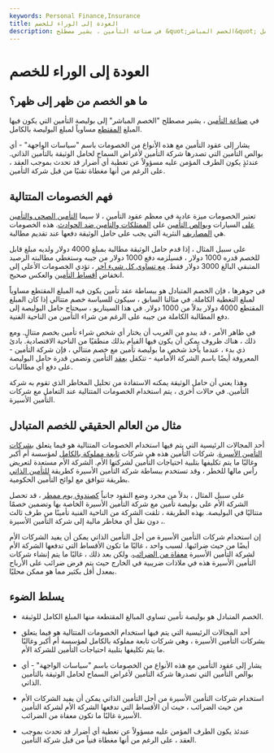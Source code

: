 ```yaml
---
keywords: Personal Finance,Insurance
title: العودة إلى الوراء للخصم
description: في صناعة التأمين ، يشير مصطلح &quot;الخصم المباشر&quot; إلى بوليصة التأمين التي يكون فيها المبلغ المقتطع مساوياً لمبلغ البوليصة بالكامل.
---
```


# العودة إلى الوراء للخصم
## ما هو الخصم من ظهر إلى ظهر؟

في [صناعة التأمين](/insurance) ، يشير مصطلح "الخصم المباشر" إلى بوليصة التأمين التي يكون فيها المبلغ [المقتطع](/deductible) مساوياً لمبلغ البوليصة بالكامل.

يشار إلى عقود التأمين مع هذه الأنواع من الخصومات باسم "سياسات الواجهة" - أي بوالص التأمين التي تصدرها شركة التأمين لأغراض السماح لحامل الوثيقة بالتأمين الذاتي. عندئذٍ يكون الطرف المؤمن عليه مسؤولاً عن تغطية أي أضرار قد تحدث بموجب العقد ، على الرغم من أنها مغطاة تقنيًا من قبل شركة التأمين.

## فهم الخصومات المتتالية

تعتبر الخصومات ميزة عادية في معظم عقود التأمين ، لا سيما [التأمين الصحي والتأمين على](/healthinsurance) السيارات [وبوالص التأمين](/auto-insurance) على [الممتلكات والتأمين ضد الحوادث](/casualtyinsurance). هذه الخصومات هي [المصاريف](/outofpocket) النثرية التي يجب على حامل الوثيقة دفعها عند تقديم مطالبة.

على سبيل المثال ، إذا قدم حامل الوثيقة مطالبة بمبلغ 4000 دولار ولديه مبلغ قابل للخصم قدره 1000 دولار ، فسيلزمه دفع 1000 دولار من جيبه وستغطي مطالبته الرصيد المتبقي البالغ 3000 دولار فقط. [مع تساوي كل شيء آخر](/ceterisparibus) ، تؤدي الخصومات الأعلى إلى انخفاض [أقساط التأمين](/insurance-premium) والعكس صحيح.

في جوهرها ، فإن الخصم المتبادل هو ببساطة عقد تأمين يكون فيه المبلغ المقتطع مساوياً لمبلغ التغطية الكاملة. في مثالنا السابق ، سيكون للسياسة خصم متتالي إذا كان المبلغ المقتطع 4000 دولار بدلاً من 1000 دولار. في هذا السيناريو ، سيحتاج حامل البوليصة إلى دفع المطالبة الكاملة من جيبه على الرغم من شراء التأمين من الناحية الفنية.

في ظاهر الأمر ، قد يبدو من الغريب أن يختار أي شخص شراء تأمين بخصم متتالٍ. ومع ذلك ، هناك ظروف يمكن أن يكون فيها القيام بذلك منطقيًا من الناحية الاقتصادية. بادئ ذي بدء ، عندما يأخذ شخص ما بوليصة تأمين مع خصم متتالي ، فإن شركة التأمين - المعروفة أيضًا باسم الشركة الأمامية - تتكفل [بعقد](/insurance-underwriter) التأمين وتضمن قدرة حامل البوليصة على دفع أي مطالبات.

وهذا يعني أن حامل الوثيقة يمكنه الاستفادة من تحليل المخاطر الذي تقوم به شركة التأمين. في حالات أخرى ، يتم استخدام الخصومات المتتالية عند التعامل مع شركات التأمين الأسيرة.

## مثال من العالم الحقيقي للخصم المتبادل

أحد المجالات الرئيسية التي يتم فيها استخدام الخصومات المتتالية هو فيما يتعلق [بشركات التأمين الأسيرة](/captive-insurance-company). شركات التأمين هذه هي شركات [تابعة مملوكة بالكامل](/whollyownedsubsidiary) لمؤسسة أم أكبر وغالبًا ما يتم تكليفها بتلبية احتياجات التأمين لشركتها الأم. الشركة الأم مستعدة لتعريض رأس مالها للخطر ، وقد تستخدم ببساطة شركة التأمين الأسيرة كطريقة [للتأمين الذاتي](/self-insure) بطريقة تتوافق مع لوائح التأمين الحكومية.

على سبيل المثال ، بدلاً من مجرد وضع النقود جانباً [كصندوق يوم ممطر](/emergency_fund) ، قد تحصل الشركة الأم على بوليصة تأمين مع شركة التأمين الأسيرة الخاصة بها وتضمين خصمًا متتاليًا في البوليصة. بهذه الطريقة ، تلقت الشركة من الناحية الفنية تأمينًا من طرف ثالث ، دون نقل أي مخاطر مالية إلى شركة التأمين الأسيرة.

إن استخدام شركات التأمين الأسيرة من أجل التأمين الذاتي يمكن أن يفيد الشركات الأم أيضًا من حيث ضرائبها. لسبب واحد ، غالبًا ما تكون الأقساط التي تدفعها الشركة الأم لشركة التأمين الأسيرة [معفاة من الضرائب](/tax-deduction). ولكن بعد ذلك ، غالبًا ما يتم إنشاء شركات التأمين الأسيرة هذه في ملاذات ضريبية في الخارج حيث يتم فرض ضرائب على الأرباح بمعدل أقل بكثير مما هو ممكن محليًا.

## يسلط الضوء

- الخصم المتبادل هو بوليصة تأمين تساوي المبالغ المقتطعة منها المبلغ الكامل للوثيقة.

- أحد المجالات الرئيسية التي يتم فيها استخدام الخصومات المتتالية هو فيما يتعلق بشركات التأمين الأسيرة ، وهي شركات تابعة مملوكة بالكامل لمؤسسة أم أكبر وغالبًا ما يتم تكليفها بتلبية احتياجات التأمين للشركة الأم.

- يشار إلى عقود التأمين مع هذه الأنواع من الخصومات باسم "سياسات الواجهة" - أي بوالص التأمين التي تصدرها شركة التأمين لأغراض السماح لحامل الوثيقة بالتأمين الذاتي.

- استخدام شركات التأمين الأسيرة من أجل التأمين الذاتي يمكن أن يفيد الشركات الأم من حيث الضرائب ، حيث أن الأقساط التي تدفعها الشركة الأم لشركة التأمين الأسيرة غالبًا ما تكون معفاة من الضرائب.

- عندئذ يكون الطرف المؤمن عليه مسؤولاً عن تغطية أي أضرار قد تحدث بموجب العقد ، على الرغم من أنها مغطاة فنياً من قبل شركة التأمين.

